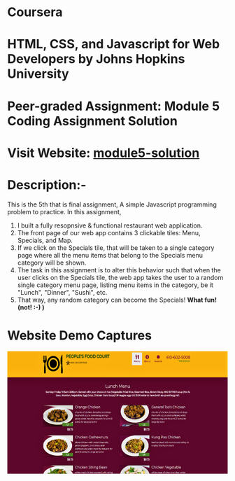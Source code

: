 # Coursera
# HTML, CSS, and Javascript for Web Developers by Johns Hopkins University 
# Peer-graded Assignment: Module 5 Coding Assignment Solution
# Visit Website: [module5-solution](https://pranabkumarsahoo.github.io/module5-solution)
# Description:-
  This is the 5th that is final assignment, 
  A simple Javascript programming problem to practice.
  In this assignment,
  1. I built a fully resopnsive & functional restaurant web application. 
  2. The front page of our web app contains 3 clickable tiles: Menu, Specials, and Map. 
  3. If we click on the Specials tile, that will be taken to a single category page where all the menu items that belong to the Specials menu category will be shown. 
  4. The task in this assignment is to alter this behavior such that when the user clicks on the Specials tile, the web app takes the user to a random single category menu page, listing menu items in the category, be it "Lunch", "Dinner", "Sushi", etc. 
  5. That way, any random category can become the Specials! 
  **What fun! (not! :-) )**
 
# Website Demo Captures
<img src="https://github.com/PranabKumarSahoo/module5-solution/blob/master/Website%20Demo%20Captures/capture%20(1).png" width="550" height="280">
